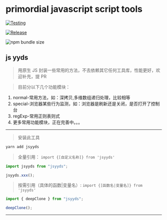 # primordial javascript script tools

[![Testing](https://github.com/mtiger95/jsyyds/actions/workflows/test.yml/badge.svg)](https://github.com/mtiger95/jsyyds/actions/workflows/test.yml)

[![Release](https://github.com/mtiger95/jsyyds/actions/workflows/release.yml/badge.svg)](https://github.com/mtiger95/jsyyds/actions/workflows/release.yml)

![npm bundle size](https://img.shields.io/bundlephobia/minzip/jsyyds)

## js yyds

> 用原生 JS 封装一些常用的方法，不去依赖其它任何工具库，性能更好，欢迎补充，提 PR

> 目前分以下几个功能模块：

1. normal-常用方法，如：深拷贝,多维数组递归处理，比较相等
2. special-浏览器某些行为监测，如：浏览器是刷新还是关闭，是否打开了控制台
3. regExp-常用正则表则式
4. 更多常用功能模块，正在完善中。。。

---

> 安装此工具

```js
yarn add jsyyds
```

> 全量引用： `import {[自定义名称]} from 'jsyyds'`

```js
import jsyyds from "jsyyds";

jsyyds.xxx();
```

> 按需引用（具体的函数|变量名）: `import {[函数名|变量名]} from 'jsyyds'`

```js
import { deepClone } from "jsyyds";

deepClone();
```

---
